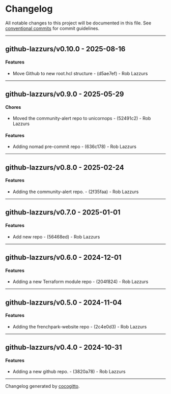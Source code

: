 # Changelog
All notable changes to this project will be documented in this file. See [conventional commits](https://www.conventionalcommits.org/) for commit guidelines.

- - -
## github-lazzurs/v0.10.0 - 2025-08-16
#### Features
- Move Github to new root.hcl structure - (d5ae7ef) - Rob Lazzurs

- - -

## github-lazzurs/v0.9.0 - 2025-05-29
#### Chores
- Moved the community-alert repo to unicornops - (52491c2) - Rob Lazzurs
#### Features
- Adding nomad pre-commit repo - (636c178) - Rob Lazzurs

- - -

## github-lazzurs/v0.8.0 - 2025-02-24
#### Features
- Adding the community-alert repo. - (2f35faa) - Rob Lazzurs

- - -

## github-lazzurs/v0.7.0 - 2025-01-01
#### Features
- Add new repo - (56468ed) - Rob Lazzurs

- - -

## github-lazzurs/v0.6.0 - 2024-12-01
#### Features
- Adding a new Terraform module repo - (204f824) - Rob Lazzurs

- - -

## github-lazzurs/v0.5.0 - 2024-11-04
#### Features
- Adding the frenchpark-website repo - (2c4e0d3) - Rob Lazzurs

- - -

## github-lazzurs/v0.4.0 - 2024-10-31
#### Features
- Adding a new github repo. - (3820a78) - Rob Lazzurs

- - -

Changelog generated by [cocogitto](https://github.com/cocogitto/cocogitto).